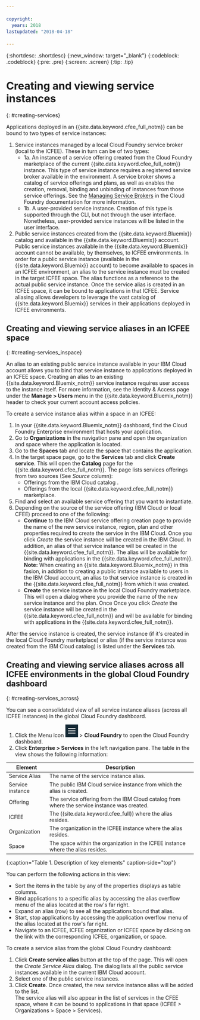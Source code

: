 ```yaml
---

copyright:
  years: 2018
lastupdated: "2018-04-18"

---
```


{:shortdesc: .shortdesc}
{:new_window: target="_blank"}
{:codeblock: .codeblock}
{:pre: .pre}
{:screen: .screen}
{:tip: .tip}

# Creating and viewing service instances
{: #creating-services}

Applications deployed in an {{site.data.keyword.cfee_full_notm}} can be bound to two types of service instances:
1. Service instances managed by a local Cloud Foundry service broker (local to the ICFEE). These in turn can be of two types:
   *  1a. An instance of a service offering created from the Cloud Foundry marketplace of the current {{site.data.keyword.cfee_full_notm}} instance. This type of service instance requires a registered service broker available in the environment. A service broker shows a catalog of service offerings and plans, as well as enables the creation, removal, binding and unbinding of instances from those service offerings. See the [Managing Service Brokers](https://docs.cloudfoundry.org/services/managing-service-brokers.html) in the Cloud Foundry documentation for more information.
   * 1b. A user-provided service instance. Creation of this type is supported through the CLI, but not through the user interface. Nonetheless, user-provided service instances will be listed in the user interface.
2. Public service instances created from the {{site.data.keyword.Bluemix}} catalog and available in the {{site.data.keyword.Bluemix}} account.  
Public service instances available in the {{site.data.keyword.Bluemix}} account cannot be available, by themselves, to ICFEE environments.  In order for a public service instance (available in the {{site.data.keyword.Bluemix}} account) to become available to spaces in an ICFEE environment, an alias to the service instance must be created in the target ICFEE space. The alias functions as a reference to the actual public service instance.  Once the service alias is created in an ICFEE space, it can be bound to applications in that ICFEE.  Service aliasing allows developers to leverage the vast catalog of {{site.data.keyword.Bluemix}} services in their applications deployed in ICFEE environments.


## Creating and viewing service aliases in an ICFEE space
{: #creating-services_inspace}

An alias to an existing public service instance available in your IBM Cloud account allows you to bind that service instance to applications deployed in an ICFEE space. Creating an alias to an existing {{site.data.keyword.Bluemix_notm}} service instance requires user access to the instance itself. For more information, see the Identity & Access page under the **Manage > Users** menu in the {{site.data.keyword.Bluemix_notm}} header to check your current account access policies.

To create a service instance alias within a space in an ICFEE:

1. In your {{site.data.keyword.Bluemix_notm}} dashboard, find the Cloud Foundry Enterprise environment that hosts your application.
2. Go to **Organizations** in the navigation pane and open the organization and space where the application is located.
3. Go to the **Spaces** tab and locate the space that contains the application.
4. In the target space page, go to the **Services** tab and click **Create service**.  This will open the **Catalog** page for the {{site.data.keyword.cfee_full_notm}}.  The page lists services offerings from two sources (See _Source_ column):
   * Offerings from the IBM Cloud catalog .
   * Offerings from the local {{site.data.keyword.cfee_full_notm}} marketplace.
5. Find and select an available service offering that you want to instantiate. 
6. Depending on the source of the service offering (IBM Cloud or local CFEE) proceed to one of the following:
   * **Continue** to the IBM Cloud service offering creation page to provide the name of the new service instance, region, plan and other properties required to create the service in the IBM Cloud.  Once you click *Create* the service instance will be created in the IBM Cloud.  In addition, an alias of that service instance will be created in the {{site.data.keyword.cfee_full_notm}}.  The alias will be available for binding with applications in the {{site.data.keyword.cfee_full_notm}}.
   **Note:** When creating an {{site.data.keyword.Bluemix_notm}} in this fasion, in addition to creating a public instance available to users in the IBM Cloud account, an alias to that service instance is created in the {{site.data.keyword.cfee_full_notm}} from which it was created. 
   * **Create** the service instance in the local Cloud Foundry marketplace. This will open a dialog where you provide the name of the new service instance and the plan. Once Once you click *Create* the service instance will be created in the {{site.data.keyword.cfee_full_notm}} and will be available for binding with applications in the {{site.data.keyword.cfee_full_notm}}.

After the service instance is created, the service instance (if it's created in the local Cloud Foundry marketplace) or alias (if the service instance was created from the IBM Cloud catalog) is listed under the **Services** tab.


## Creating and viewing service aliases across all ICFEE environments in the global Cloud Foundry dashboard
{: #creating-services_across}

You can see a consolidated view of all service instance aliases (across all ICFEE instances) in the global Cloud Foundry dashboard.

1. Click the Menu icon ![Account Checking](img/HamburgerMenu.png  "Screen cap that shows the menu icon") > **Cloud Foundry** to open the Cloud Foundry dashboard.  
2. Click **Enterprise > Services** in the left navigation pane.
The table in the view shows the following information: 

| Element   | Description |
|-----------|---------------|
| Service Alias | The name of the service instance alias. |
| Service instance | The public IBM Cloud service instance from which the alias is created. |
| Offering | The service offering from the IBM Cloud catalog from where the service instance was created. | 
| ICFEE | The {{site.data.keyword.cfee_full}} where the alias resides. |
| Organization | The organization in the ICFEE instance where the alias resides. |
| Space | The space within the organization in the ICFEE instance where the alias resides. |
{:caption="Table 1. Description of key elements" caption-side="top"}

You can perform the following actions in this view:
* Sort the items in the table by any of the properties displays as table columns.
* Bind applications to a specific alias by accessing the alias overflow menu of the alias located at the row's far right.
* Expand an alias (row) to see all the applications bound that alias.
* Start, stop applications by accessing the application overflow menu of the alias located at the row's far right.
* Navigate to an ICFEE, ICFEE organization or ICFEE space by clicking on the link with the corresponding ICFEE, organization, or space.

To create a service alias from the global Cloud Foundry dashboard:
1. Click **Create service alias** button at the top of the page. This will open the _Create Service Alias_ dialog.  The dialog lists all the public service instances available in the current IBM Cloud account.
2. Select one of the public service instances.
3. Click **Create**. Once created, the new service instance alias will be added to the list.  
The service alias will also appear in the list of services in the CFEE space, where it can be bound to applications in that space (ICFEE > Organizations > Space > Services).


